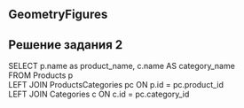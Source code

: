 ## GeometryFigures

## Решение задания 2
SELECT p.name as product_name, c.name AS category_name <br/>
FROM Products p <br/>
LEFT JOIN ProductsCategories pc ON p.id = pc.product_id <br/>
LEFT JOIN Categories c ON c.id = pc.category_id <br/>

